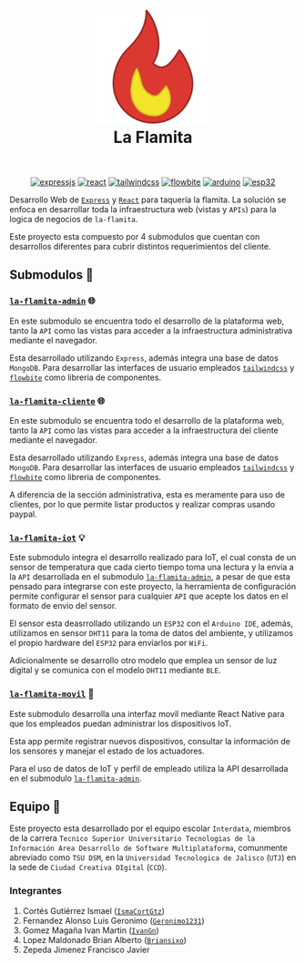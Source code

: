 <h1 align="center">
  <img src="./la-flamita.svg" alt="la-flamita-web" width="200">
  <br>
  La Flamita
  <br>
  <br>
</h1>

<p align="center">
  <!-- Web -->
  <a href="https://expressjs.com/"><img src="https://img.shields.io/badge/Built_using-ExpressJS-yellowgreen.svg?logo=express" alt="expressjs"></a>
  <a href="https://react.dev/"><img src="https://img.shields.io/badge/Using-React-blue.svg?logo=react" alt="react"></a>
  <a href="https://tailwindcss.com/"><img src="https://img.shields.io/badge/Made_with-Tailwind-blue.svg?logo=tailwindcss" alt="tailwindcss"></a>
  <a href="https://flowbite.com/"><img src="https://img.shields.io/badge/Using-Flowbite-blue.svg" alt="flowbite"></a>
  <!-- IoT -->
  <a href="https://www.arduino.cc/"><img src="https://img.shields.io/badge/Built_using-Arduino-lightgray.svg?logo=arduino" alt="arduino"></a>
  <a href="https://www.espressif.com/en/products/socs/esp32"><img src="https://img.shields.io/badge/Made_for-ESP32-orangered.svg?logo=espressif" alt="esp32"></a>
</p>

Desarrollo Web de [`Express`](https://expressjs.com/) y [`React`](https://react.dev/) para taquería la flamita. La solución se enfoca en desarrollar toda la infraestructura web (vistas y `APIs`) para la logica de negocios de `la-flamita`.

Este proyecto esta compuesto por 4 submodulos que cuentan con desarrollos diferentes para cubrir distintos requerimientos del cliente.




## Submodulos 🧩


### [`la-flamita-admin`](https://github.com/InterdataUTJ/la-flamita-admin/) 🌐

En este submodulo se encuentra todo el desarrollo de la plataforma web, tanto la `API` como las vistas para acceder a la infraestructura administrativa mediante el navegador.

Esta desarrollado utilizando `Express`, además integra una base de datos `MongoDB`. Para desarrollar las interfaces de usuario empleados [`tailwindcss`](https://tailwindcss.com/) y [`flowbite`](https://flowbite.com/) como libreria de componentes.


### [`la-flamita-cliente`](https://github.com/InterdataUTJ/la-flamita-cleinte/) 🌐

En este submodulo se encuentra todo el desarrollo de la plataforma web, tanto la `API` como las vistas para acceder a la infraestructura del cliente mediante el navegador.

Esta desarrollado utilizando `Express`, además integra una base de datos `MongoDB`. Para desarrollar las interfaces de usuario empleados [`tailwindcss`](https://tailwindcss.com/) y [`flowbite`](https://flowbite.com/) como libreria de componentes.

A diferencia de la sección administrativa, esta es meramente para uso de clientes, por lo que permite listar productos y realizar compras usando paypal.



### [`la-flamita-iot`](https://github.com/InterdataUTJ/la-flamita-iot/) 💡

Este submodulo integra el desarrollo realizado para IoT, el cual consta de un sensor de temperatura que cada cierto tiempo toma una lectura y la envia a la `API` desarrollada en el submodulo [`la-flamita-admin`](https://github.com/InterdataUTJ/la-flamita-admin/), a pesar de que esta pensado para integrarse con este proyecto, la herramienta de configuración permite configurar el sensor para cualquier `API` que acepte los datos en el formato de envio del sensor.

El sensor esta deasrrollado utilizando un `ESP32` con el `Arduino IDE`, además, utilizamos en sensor `DHT11` para la toma de datos del ambiente, y utilizamos el propio hardware del `ESP32` para enviarlos por `WiFi`.

Adicionalmente se desarrollo otro modelo que emplea un sensor de luz digital y se comunica con el modelo `DHT11` mediante `BLE`.



### [`la-flamita-movil`](https://github.com/InterdataUTJ/la-flamita-movil/) 🤖

Este submodulo desarrolla una interfaz movil mediante React Native para que los empleados puedan administrar los dispositivos IoT.

Esta app permite registrar nuevos dispositivos, consultar la información de los sensores y manejar el estado de los actuadores.

Para el uso de datos de IoT y perfil de empleado utiliza la API desarrollada en el submodulo [`la-flamita-admin`](https://github.com/InterdataUTJ/la-flamita-admin/).




## Equipo 👥

Este proyecto esta desarrollado por el equipo escolar `Interdata`, miembros de la carrera `Tecnico Superior Universitario Tecnologias de la Información Area Desarrollo de Software Multiplataforma`, comunmente abreviado como `TSU DSM`, en la `Universidad Tecnologica de Jalisco` (`UTJ`) en la sede de `Ciudad Creativa DIgital` (`CCD`).

### Integrantes

1. Cortés Gutiérrez Ismael ([`IsmaCortGtz`](https://github.com/IsmaCortGtz))
2. Fernandez Alonso Luis Geronimo ([`Geronimo1231`](https://github.com/Geronimo1231))
4. Gomez Magaña Ivan Martin ([`IvanGn`](https://github.com/IvanGn))
5. Lopez Maldonado Brian Alberto ([`Briansixo`](https://github.com/Briansixo))
6. Zepeda Jimenez Francisco Javier
